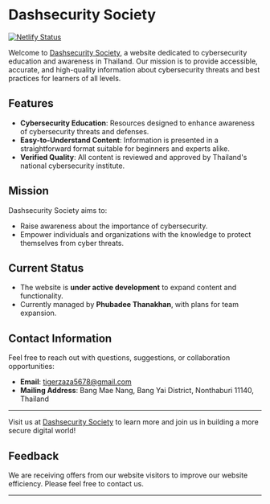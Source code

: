 # Dashsecurity Society


[![Netlify Status](https://api.netlify.com/api/v1/badges/bde905a4-f71d-41d4-a554-76f893662a2f/deploy-status)](https://app.netlify.com/projects/dashsecurity/deploys)


Welcome to [Dashsecurity Society](https://dashsecurity.netlify.app/), a website dedicated to cybersecurity education and awareness in Thailand. Our mission is to provide accessible, accurate, and high-quality information about cybersecurity threats and best practices for learners of all levels.

## Features
- **Cybersecurity Education**: Resources designed to enhance awareness of cybersecurity threats and defenses.
- **Easy-to-Understand Content**: Information is presented in a straightforward format suitable for beginners and experts alike.
- **Verified Quality**: All content is reviewed and approved by Thailand's national cybersecurity institute.

## Mission
Dashsecurity Society aims to:
- Raise awareness about the importance of cybersecurity.
- Empower individuals and organizations with the knowledge to protect themselves from cyber threats.

## Current Status
- The website is **under active development** to expand content and functionality.
- Currently managed by **Phubadee Thanakhan**, with plans for team expansion.

## Contact Information
Feel free to reach out with questions, suggestions, or collaboration opportunities:
- **Email**: tigerzaza5678@gmail.com
- **Mailing Address**: Bang Mae Nang, Bang Yai District, Nonthaburi 11140, Thailand

---

Visit us at [Dashsecurity Society](https://dashsecurity.netlify.app/) to learn more and join us in building a more secure digital world!
## Feedback
We are receiving offers from our website visitors to improve our website efficiency. Please feel free to contact us.

---
